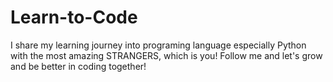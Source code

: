 # Learn-to-Code

I share my learning journey into programing language especially Python with the most amazing STRANGERS, which is you! Follow me and let's grow and be better in coding together!

